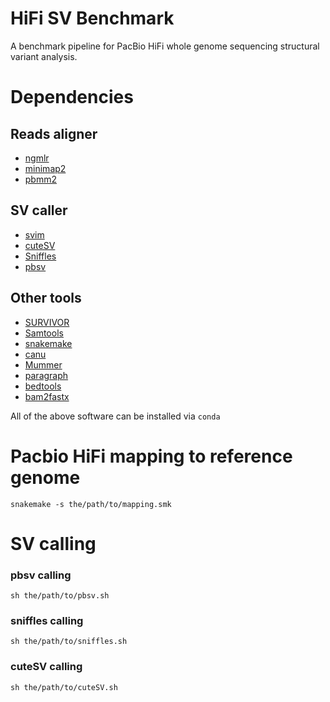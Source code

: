 # HiFi SV Benchmark
A benchmark pipeline for PacBio HiFi whole genome sequencing structural variant analysis.
# Dependencies
## Reads aligner
* [ngmlr](https://github.com/philres/ngmlr)  
* [minimap2](https://github.com/lh3/minimap2)  
* [pbmm2](https://github.com/PacificBiosciences/pbmm2)  
## SV caller
* [svim](https://github.com/eldariont/svim)  
* [cuteSV](https://github.com/tjiangHIT/cuteSV)  
* [Sniffles](https://github.com/fritzsedlazeck/Sniffles)  
* [pbsv](https://github.com/PacificBiosciences/pbsv)
## Other tools
* [SURVIVOR](https://github.com/fritzsedlazeck/SURVIVOR)  
* [Samtools](https://github.com/samtools/samtools)  
* [snakemake](https://github.com/snakemake/snakemake)  
* [canu](https://github.com/marbl/canu)  
* [Mummer](https://github.com/mummer4/mummer)
* [paragraph](https://github.com/Illumina/paragraph)
* [bedtools](https://github.com/arq5x/bedtools2)
* [bam2fastx](https://github.com/PacificBiosciences/bam2fastx)

All of the above software can be installed via ```conda```
# Pacbio HiFi mapping to reference genome
```
snakemake -s the/path/to/mapping.smk
```
# SV calling
### pbsv calling
```
sh the/path/to/pbsv.sh
```
### sniffles calling
```
sh the/path/to/sniffles.sh
```
### cuteSV calling
```
sh the/path/to/cuteSV.sh
```
